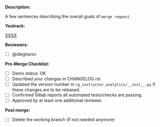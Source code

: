 **Description:**

A few sentences describing the overall goals of `merge request`.

**Youtrack:**

[XXXX](https://youtrack.raccoongang.com/issue/XXXXX)

**Reviewers:**
- [ ] @idegtiarov

**Pre-Merge Checklist:**

- [ ] Demo status: OK
- [ ] Described your changes in CHANGELOG.rst
- [ ] Updated the version number in `rg_instructor_analytics/__init__.py`
  if these changes are to be released.
- [ ] Confirmed Gitlab reports all automated tests/checks are passing.
- [ ] Approved by at least one additional reviewer.

**Post merge:**
- [ ] Delete the working branch (if not needed anymore)
